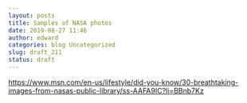 ```yaml
---
layout: posts
title: Samples of NASA photos
date: 2019-08-27 11:46
author: edward
categories: blog Uncategorized
slug: draft_211
status: draft
---
```




<https://www.msn.com/en-us/lifestyle/did-you-know/30-breathtaking-images-from-nasas-public-library/ss-AAFA9IC?li=BBnb7Kz>


